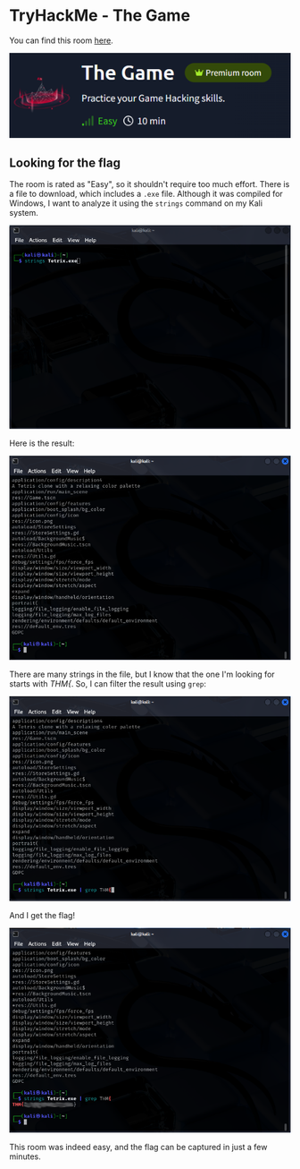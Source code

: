 # TryHackMe - The Game

You can find this room [here](https://tryhackme.com/room/hfb1thegame).

![Room header](room_header.png)

## Looking for the flag

The room is rated as "Easy", so it shouldn't require too much effort. There is a file to download, which includes a ```.exe``` file. Although it was compiled for Windows, I want to analyze it using the ```strings``` command on my Kali system.

![strings command](strings_command.png)

Here is the result:

![strings result](strings_result.png)

There are many strings in the file, but I know that the one I'm looking for starts with *THM{*. So, I can filter the result using ```grep```:

![strings_grep](strings_grep.png)

And I get the flag!

![strings_grep_result](strings_grep_result.png)

This room was indeed easy, and the flag can be captured in just a few minutes.
